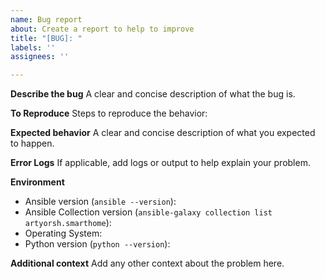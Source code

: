 ```yaml
---
name: Bug report
about: Create a report to help to improve
title: "[BUG]: "
labels: ''
assignees: ''

---
```


**Describe the bug**
A clear and concise description of what the bug is.

**To Reproduce**
Steps to reproduce the behavior:

**Expected behavior**
A clear and concise description of what you expected to happen.

**Error Logs**
If applicable, add logs or output to help explain your problem.

**Environment**
- Ansible version (`ansible --version`):
- Ansible Collection version (`ansible-galaxy collection list artyorsh.smarthome`):
- Operating System:
- Python version (`python --version`):

**Additional context**
Add any other context about the problem here.
